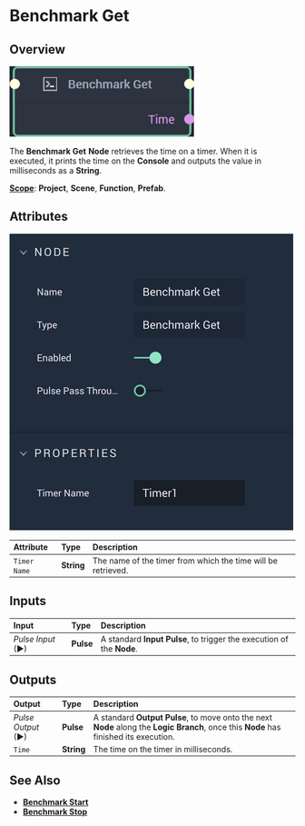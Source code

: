 # Benchmark Get

## Overview

![The Benchmark Get Node.](../../.gitbook/assets/benchmarkgetnode20241.png)

The **Benchmark Get** **Node** retrieves the time on a timer. When it is executed, it prints the time on the **Console** and outputs the value in milliseconds as a **String**.

[**Scope**](../overview.md#scopes): **Project**, **Scene**, **Function**, **Prefab**.

## Attributes

![The Benchmark Get Node Attributes.](../../.gitbook/assets/benchmarkgetattributes.png)

| Attribute | Type | Description |
| :--- | :--- | :--- |
| `Timer Name` | **String** | The name of the timer from which the time will be retrieved. |

## Inputs

| Input | Type | Description |
| :--- | :--- | :--- |
| _Pulse Input_ \(►\) | **Pulse** | A standard **Input Pulse**, to trigger the execution of the **Node**. |

## Outputs

| Output | Type | Description |
| :--- | :--- | :--- |
| _Pulse Output_ \(►\) | **Pulse** | A standard **Output Pulse**, to move onto the next **Node** along the **Logic Branch**, once this **Node** has finished its execution. |
| `Time` | **String** | The time on the timer in milliseconds. |

## See Also

* [**Benchmark Start**](benchmark-start.md)
* [**Benchmark Stop**](benchmark-stop.md)

